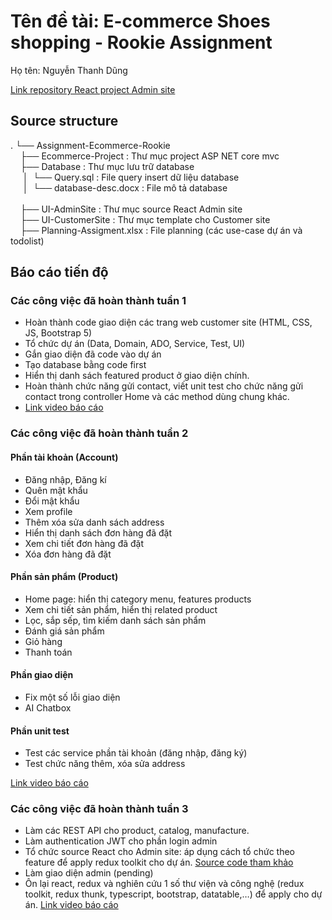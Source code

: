 # Tên đề tài: E-commerce Shoes shopping - Rookie Assignment
Họ tên: Nguyễn Thanh Dũng

[Link repository React project Admin site](https://github.com/dung812/Assignment-admin-site.git)


## Source structure
.
└── Assignment-Ecommerce-Rookie <br>
&nbsp;&nbsp;&nbsp;&nbsp;├── Ecommerce-Project       : Thư mục project ASP NET core mvc <br>
&nbsp;&nbsp;&nbsp;&nbsp;├── Database                :	Thư mục lưu trữ database   <br>
&nbsp;&nbsp;&nbsp;&nbsp;&nbsp;│ &nbsp;└── Query.sql           : File query insert dữ liệu database <br>	
&nbsp;&nbsp;&nbsp;&nbsp;&nbsp;│ &nbsp;└── database-desc.docx  : File mô tả database		  <br>  
&nbsp;&nbsp;&nbsp;&nbsp;├── UI-AdminSite            : Thư mục source React Admin site    <br>
&nbsp;&nbsp;&nbsp;&nbsp;├── UI-CustomerSite         : Thư mục template cho Customer site   <br>
&nbsp;&nbsp;&nbsp;&nbsp;├── Planning-Assigment.xlsx : File planning (các use-case dự án và todolist)  


## Báo cáo tiến độ
### Các công việc đã hoàn thành tuần 1
-   Hoàn thành code giao diện các trang web customer site (HTML, CSS, JS, Bootstrap 5)
-   Tổ chức dự án (Data, Domain, ADO, Service, Test, UI)
-   Gắn giao diện đã code vào dự án
-   Tạo database bằng code first
-   Hiển thị danh sách featured product ở giao diện chính.
-   Hoàn thành chức năng gửi contact, viết unit test cho chức năng gửi contact trong controller Home và các method dùng chung khác.
-   [Link video báo cáo](https://drive.google.com/file/d/1cfAIukiLZ9YRDP_9ZwkcsvacRjjAJV-r/view?usp=sharing)


### Các công việc đã hoàn thành tuần 2
#### Phần tài khoản (Account)
-   Đăng nhập, Đăng kí
-   Quên mật khẩu
-   Đổi mật khẩu
-   Xem profile
-   Thêm xóa sửa danh sách address
-   Hiển thị danh sách đơn hàng đã đặt
-   Xem chi tiết đơn hàng đã đặt
-   Xóa đơn hàng đã đặt
#### Phần sản phẩm (Product)
-   Home page: hiển thị category menu, features products
-   Xem chi tiết sản phẩm, hiển thị related product
-   Lọc, sắp sếp, tìm kiếm danh sách sản phẩm
-   Đánh giá sản phẩm
-   Giỏ hàng
-   Thanh toán
#### Phần giao diện
-   Fix một số lỗi giao diện
-   AI Chatbox
#### Phần unit test 
-   Test các service phần tài khoản (đăng nhập, đăng ký)
-   Test chức năng thêm, xóa sửa address

[Link video báo cáo](https://drive.google.com/file/d/1A6vrJZ1nJ000_xp1ocVzGCFBkszvksx3/view?usp=sharing)

### Các công việc đã hoàn thành tuần 3
-   Làm các REST API cho product, catalog, manufacture.
-   Làm authentication JWT cho phần login admin
-   Tổ chức source React cho Admin site: áp dụng cách tổ chức theo feature để apply redux toolkit cho dự án. [Source code tham khảo](https://github.com/paulnguyen-mn/redux-photo-app.git)
-   Làm giao diện admin (pending)
-   Ôn lại react, redux và nghiên cứu 1 số thư viện và công nghệ (redux toolkit, redux thunk, typescript, bootstrap, datatable,…) để apply cho dự án.
[Link video báo cáo](https://drive.google.com/file/d/1wSL15zItw5dh8VewHfaD1hujCH0X0rF5/view?usp=sharing)

